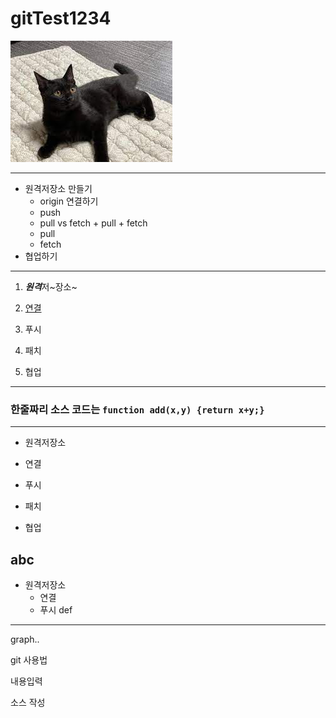 # gitTest1234
![아기 고양이](./images/cat.jpg)

---
+ 원격저장소 만들기
   - origin 연결하기
   - push
   + pull vs fetch
         + pull
         + fetch
   +  pull
   +  fetch
+ 협업하기
---
1. ***원격***저~장소~

2. [연결](http://naver.com)

3. 푸시

4. 패치

5. 협업
---
### 한줄짜리 소스 코드는 `function add(x,y) {return x+y;}`
---
- 원격저장소

-  연결

-  푸시

-  패치

-  협업


abc
----------
- 원격저장소
  -  연결
  -  푸시
def
***
graph..




git 사용법


내용입력

소스 작성
